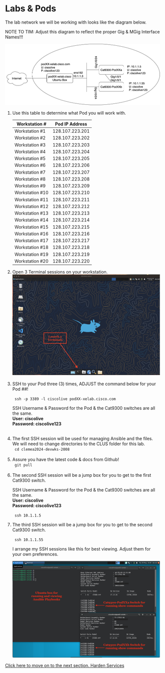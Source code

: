 # Labs & Pods

The lab network we will be working with looks like the diagram below. 

NOTE TO TIM:  Adjust this diagram to reflect the proper Gig & MGig Interface Names!!!

<img src="/images/network-diagram.png" alt="DEVWKS-2008 Network Diagram" width=600>


<ol>

<li> Use this table to determine what Pod you will work with. </li>


| Workstation #  | Pod IP Address  |
| -------------- | ----------- |
| Workstation #1  | 128.107.223.201   |
| Workstation #2  | 128.107.223.202   |
| Workstation #3  | 128.107.223.203   |
| Workstation #4  | 128.107.223.204   |
| Workstation #5  | 128.107.223.205   |
| Workstation #6  | 128.107.223.206   |
| Workstation #7  | 128.107.223.207   |
| Workstation #8  | 128.107.223.208   |
| Workstation #9  | 128.107.223.209   |
| Workstation #10  | 128.107.223.210   |
| Workstation #11  | 128.107.223.211   |
| Workstation #12  | 128.107.223.212   |
| Workstation #13  | 128.107.223.213   |
| Workstation #14  | 128.107.223.214   |
| Workstation #15  | 128.107.223.215   |
| Workstation #16  | 128.107.223.216   |
| Workstation #17  | 128.107.223.217   |
| Workstation #18  | 128.107.223.218   |
| Workstation #19  | 128.107.223.219   |
| Workstation #20  | 128.107.223.220   |


<li>Open 3 Terminal sessions on your workstation. </li>

<img src="/images/10-01-lab-workstation-web.png" alt="Fresh Lab Workstation" width=600>
<br><br>


<li>SSH to your Pod three (3) times, ADJUST the command below for your Pod ##!</li>

<code> ssh -p 3389 -l ciscolive podXX-xelab.cisco.com </code>

SSH Username & Password for the Pod & the Cat9300 switches are all the same.
<br>
**User: ciscolive**
<br>
**Password: ciscolive123**
<br><br>


<li> The first SSH session will be used for managing Ansible and the files. </li>
We will need to change directories to the CLUS folder for this lab. <br>
<code> cd clemea2024-devwks-2008 </code>
<br><br>

<li> Assure you have the latest code & docs from Github!  </li>
<code> git pull </code>
<br><br>

<li> The second SSH session will be a jump box for you to get to the first Cat9300 switch. </li>

SSH Username & Password for the Pod & the Cat9300 switches are all the same.
<br>
**User: ciscolive**
<br>
**Password: ciscolive123**
<br>

<code> ssh 10.1.1.5 </code>
<br>

<li> The third SSH session will be a jump box for you to get to the second Cat9300 switch.</li>

<code> ssh 10.1.1.55 </code>



I arrange my SSH sessions like this for best viewing.   Adjust them for your own preferences. 

<img src="/images/10-02-lab-workstation-ssh-web.png" alt="3 SSH Sessiosn on Lab Workstation" width=600>


</ol>


[Click here to move on to the next section. Harden Services](/01-Harden_Services.md)




